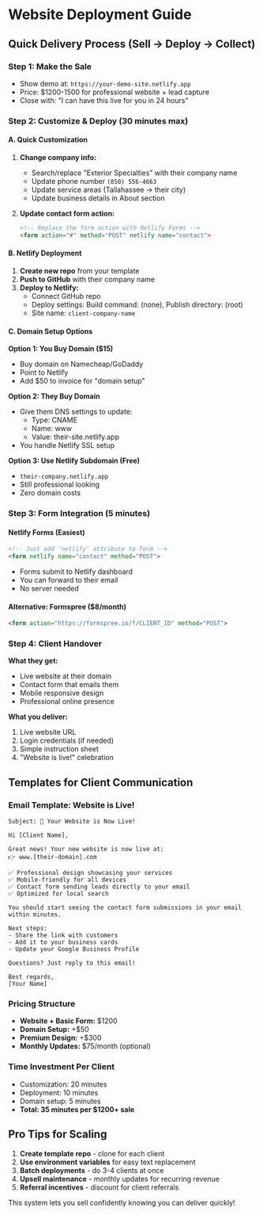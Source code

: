 # Website Deployment Guide

## Quick Delivery Process (Sell → Deploy → Collect)

### Step 1: Make the Sale
- Show demo at: `https://your-demo-site.netlify.app`
- Price: $1200-1500 for professional website + lead capture
- Close with: "I can have this live for you in 24 hours"

### Step 2: Customize & Deploy (30 minutes max)

#### A. Quick Customization
1. **Change company info:**
   - Search/replace "Exterior Specialties" with their company name
   - Update phone number `(850) 556-4663`
   - Update service areas (Tallahassee → their city)
   - Update business details in About section

2. **Update contact form action:**
   ```html
   <!-- Replace the form action with Netlify Forms -->
   <form action="#" method="POST" netlify name="contact">
   ```

#### B. Netlify Deployment
1. **Create new repo** from your template
2. **Push to GitHub** with their company name
3. **Deploy to Netlify:**
   - Connect GitHub repo
   - Deploy settings: Build command: (none), Publish directory: (root)
   - Site name: `client-company-name`

#### C. Domain Setup Options

**Option 1: You Buy Domain ($15)**
- Buy domain on Namecheap/GoDaddy
- Point to Netlify
- Add $50 to invoice for "domain setup"

**Option 2: They Buy Domain**
- Give them DNS settings to update:
  - Type: CNAME
  - Name: www
  - Value: their-site.netlify.app
- You handle Netlify SSL setup

**Option 3: Use Netlify Subdomain (Free)**
- `their-company.netlify.app`
- Still professional looking
- Zero domain costs

### Step 3: Form Integration (5 minutes)

#### Netlify Forms (Easiest)
```html
<!-- Just add 'netlify' attribute to form -->
<form netlify name="contact" method="POST">
```
- Forms submit to Netlify dashboard
- You can forward to their email
- No server needed

#### Alternative: Formspree ($8/month)
```html
<form action="https://formspree.io/f/CLIENT_ID" method="POST">
```

### Step 4: Client Handover

**What they get:**
- Live website at their domain
- Contact form that emails them
- Mobile responsive design
- Professional online presence

**What you deliver:**
1. Live website URL
2. Login credentials (if needed)
3. Simple instruction sheet
4. "Website is live!" celebration

## Templates for Client Communication

### Email Template: Website is Live!
```
Subject: 🎉 Your Website is Now Live!

Hi [Client Name],

Great news! Your new website is now live at:
👉 www.[their-domain].com

✅ Professional design showcasing your services
✅ Mobile-friendly for all devices
✅ Contact form sending leads directly to your email
✅ Optimized for local search

You should start seeing the contact form submissions in your email within minutes.

Next steps:
- Share the link with customers
- Add it to your business cards
- Update your Google Business Profile

Questions? Just reply to this email!

Best regards,
[Your Name]
```

### Pricing Structure
- **Website + Basic Form:** $1200
- **Domain Setup:** +$50
- **Premium Design:** +$300
- **Monthly Updates:** $75/month (optional)

### Time Investment Per Client
- Customization: 20 minutes
- Deployment: 10 minutes
- Domain setup: 5 minutes
- **Total: 35 minutes per $1200+ sale**

## Pro Tips for Scaling

1. **Create template repo** - clone for each client
2. **Use environment variables** for easy text replacement
3. **Batch deployments** - do 3-4 clients at once
4. **Upsell maintenance** - monthly updates for recurring revenue
5. **Referral incentives** - discount for client referrals

This system lets you sell confidently knowing you can deliver quickly!
